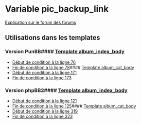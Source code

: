 # Variable pic_backup_link
[Explication sur le forum des forums](http://forum.forumactif.com/t294113-listing-des-variables#pic_backup_link)
## Utilisations dans les templates
### Version PunBB#### [Template album_index_body](punbb/album_index_body.md)
* [Début de condition à la ligne 76](../punbb/album_index_body.tpl#L76)
* [Fin de condition à la ligne 78](../punbb/album_index_body.tpl#L78)#### [Template album_cat_body](punbb/album_cat_body.md)
* [Début de condition à la ligne 171](../punbb/album_cat_body.tpl#L171)
* [Fin de condition à la ligne 173](../punbb/album_cat_body.tpl#L173)
### Version phpBB2#### [Template album_index_body](subsilver/album_index_body.md)
* [Début de condition à la ligne 121](../subsilver/album_index_body.tpl#L121)
* [Fin de condition à la ligne 125](../subsilver/album_index_body.tpl#L125)#### [Template album_cat_body](subsilver/album_cat_body.md)
* [Début de condition à la ligne 319](../subsilver/album_cat_body.tpl#L319)
* [Fin de condition à la ligne 323](../subsilver/album_cat_body.tpl#L323)